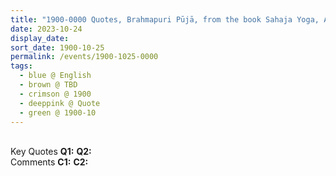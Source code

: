 ```yaml
---
title: "1900-0000 Quotes, Brahmapuri Pūjā, from the book Sahaja Yoga, An Experiential Treatise (Sahaja Yoga Anubhavāche Bola) by Venu Narayan Phaḍake, Chapter 9, Page 97, India"
date: 2023-10-24
display_date: 
sort_date: 1900-10-25
permalink: /events/1900-1025-0000
tags:
  - blue @ English
  - brown @ TBD
  - crimson @ 1900
  - deeppink @ Quote
  - green @ 1900-10
---
```


<br>

<wave-list>
  <list-title color="DarkSeaGreen" width="55">Key Quotes</list-title>
  <list-item color="BlanchedAlmond" width="280"><b>Q1:</b> <i></i></list-item>
  <list-item color="Lavender" width="280"><b>Q2:</b> <i></i></list-item>
</wave-list>

<br>

<wave-list>
  <list-title color="DarkSeaGreen" width="55">Comments</list-title>
  <list-item color="BlanchedAlmond" width="280"><b>C1:</b> <i></i></list-item>
  <list-item color="Lavender" width="280"><b>C2:</b> <i></i></list-item>
</wave-list>